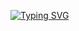 <a href="https://git.io/typing-svg"><img src="https://readme-typing-svg.demolab.com?font=Fira+Code&pause=1000&color=0E18F7&random=false&width=435&lines=%E3%81%93%E3%82%93%E3%81%AB%E3%81%A1%E3%81%AF;%E5%90%9B%E3%81%AF%E3%83%81%E3%83%A7%E3%82%B3%E3%83%AC%E3%83%BC%E3%83%88%E3%81%8C%E5%A5%BD%E3%81%8D%E3%81%A7%E3%81%99%E3%81%8B%E3%80%82" alt="Typing SVG" /></a>
